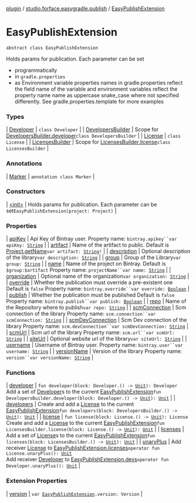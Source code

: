 [plugin](../../index.md) / [studio.forface.easygradle.publish](../index.md) / [EasyPublishExtension](./index.md)

# EasyPublishExtension

`abstract class EasyPublishExtension`

Holds params for publication.
Each parameter can be set

* programmatically
* in `gradle.properties`
* as Environment variable
properties names in gradle.properties reflect the field name of the variable and environment variables reflect the
property name name as uppercase snake_case where not specified differently.
See gradle.properties.template for more examples

### Types

| [Developer](-developer/index.md) | `class Developer` |
| [DevelopersBuilder](-developers-builder.md) | Scope for [DevelopersBuilder.developer](developer.md)`class DevelopersBuilder` |
| [License](-license/index.md) | `class License` |
| [LicensesBuilder](-licenses-builder.md) | Scope for [LicensesBuilder.license](license.md)`class LicensesBuilder` |

### Annotations

| [Marker](-marker/index.md) | `annotation class Marker` |

### Constructors

| [&lt;init&gt;](-init-.md) | Holds params for publication. Each parameter can be set`EasyPublishExtension(project: Project)` |

### Properties

| [apiKey](api-key.md) | Api Key of Bintray user. Property name: `bintray.apikey``var apiKey: `[`String`](https://kotlinlang.org/api/latest/jvm/stdlib/kotlin/-string/index.html) |
| [artifact](artifact.md) | Name of the artifact to public. Default is [Project.getName](#)`var artifact: `[`String`](https://kotlinlang.org/api/latest/jvm/stdlib/kotlin/-string/index.html)`!` |
| [description](description.md) | Optional description of the library`var description: `[`String`](https://kotlinlang.org/api/latest/jvm/stdlib/kotlin/-string/index.html) |
| [group](group.md) | Group of the Library`var group: `[`String`](https://kotlinlang.org/api/latest/jvm/stdlib/kotlin/-string/index.html) |
| [name](name.md) | Name of the project on Bintray. Default is `$group:$artifact` Property name: `projectName``var name: `[`String`](https://kotlinlang.org/api/latest/jvm/stdlib/kotlin/-string/index.html) |
| [organization](organization.md) | Optional name of the organization`var organization: `[`String`](https://kotlinlang.org/api/latest/jvm/stdlib/kotlin/-string/index.html) |
| [override](override.md) | Whether the publication must override a pre-existent one Default is `false` Property name: `bintray.override``var override: `[`Boolean`](https://kotlinlang.org/api/latest/jvm/stdlib/kotlin/-boolean/index.html) |
| [publish](publish.md) | Whether the publication must be published Default is `false` Property name: `bintray.publish``var publish: `[`Boolean`](https://kotlinlang.org/api/latest/jvm/stdlib/kotlin/-boolean/index.html) |
| [repo](repo.md) | Name of the Repository where to publish`var repo: `[`String`](https://kotlinlang.org/api/latest/jvm/stdlib/kotlin/-string/index.html) |
| [scmConnection](scm-connection.md) | Scm connection of the library Property name: `scm.connection``var scmConnection: `[`String`](https://kotlinlang.org/api/latest/jvm/stdlib/kotlin/-string/index.html) |
| [scmDevConnection](scm-dev-connection.md) | Scm Dev connection of the library Property name: `scm.devConnection``var scmDevConnection: `[`String`](https://kotlinlang.org/api/latest/jvm/stdlib/kotlin/-string/index.html) |
| [scmUrl](scm-url.md) | Scm url of the library Property name: `scm.url``var scmUrl: `[`String`](https://kotlinlang.org/api/latest/jvm/stdlib/kotlin/-string/index.html) |
| [siteUrl](site-url.md) | Optional website url of the library`var siteUrl: `[`String`](https://kotlinlang.org/api/latest/jvm/stdlib/kotlin/-string/index.html) |
| [username](username.md) | Username of Bintray user. Property name: `bintray.user``var username: `[`String`](https://kotlinlang.org/api/latest/jvm/stdlib/kotlin/-string/index.html) |
| [versionName](version-name.md) | Version of the library Property name: `version``var versionName: `[`String`](https://kotlinlang.org/api/latest/jvm/stdlib/kotlin/-string/index.html) |

### Functions

| [developer](developer.md) | `fun developer(block: Developer.() -> `[`Unit`](https://kotlinlang.org/api/latest/jvm/stdlib/kotlin/-unit/index.html)`): Developer`<br>Add a set of [Developer](-developer/index.md)s to the current [EasyPublishExtension](./index.md)`fun DevelopersBuilder.developer(block: Developer.() -> `[`Unit`](https://kotlinlang.org/api/latest/jvm/stdlib/kotlin/-unit/index.html)`): `[`Unit`](https://kotlinlang.org/api/latest/jvm/stdlib/kotlin/-unit/index.html) |
| [developers](developers.md) | Create and add a [License](-license/index.md) to the current [EasyPublishExtension](./index.md)`fun developers(block: DevelopersBuilder.() -> `[`Unit`](https://kotlinlang.org/api/latest/jvm/stdlib/kotlin/-unit/index.html)`): `[`Unit`](https://kotlinlang.org/api/latest/jvm/stdlib/kotlin/-unit/index.html) |
| [license](license.md) | `fun license(block: License.() -> `[`Unit`](https://kotlinlang.org/api/latest/jvm/stdlib/kotlin/-unit/index.html)`): License`<br>Create and add a [License](-license/index.md) to the current [EasyPublishExtension](./index.md)`fun LicensesBuilder.license(block: License.() -> `[`Unit`](https://kotlinlang.org/api/latest/jvm/stdlib/kotlin/-unit/index.html)`): `[`Unit`](https://kotlinlang.org/api/latest/jvm/stdlib/kotlin/-unit/index.html) |
| [licenses](licenses.md) | Add a set of [License](-license/index.md)s to the current [EasyPublishExtension](./index.md)`fun licenses(block: LicensesBuilder.() -> `[`Unit`](https://kotlinlang.org/api/latest/jvm/stdlib/kotlin/-unit/index.html)`): `[`Unit`](https://kotlinlang.org/api/latest/jvm/stdlib/kotlin/-unit/index.html) |
| [unaryPlus](unary-plus.md) | Add receiver [License](-license/index.md) to [EasyPublishExtension.licenses](licenses.md)`operator fun License.unaryPlus(): `[`Unit`](https://kotlinlang.org/api/latest/jvm/stdlib/kotlin/-unit/index.html)<br>Add receiver [Developer](-developer/index.md) to [EasyPublishExtension.devs](#)`operator fun Developer.unaryPlus(): `[`Unit`](https://kotlinlang.org/api/latest/jvm/stdlib/kotlin/-unit/index.html) |

### Extension Properties

| [version](../version.md) | `var `[`EasyPublishExtension`](./index.md)`.version: Version` |

